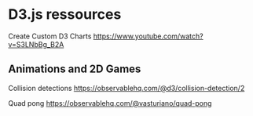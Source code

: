 # D3.js ressources

Create Custom D3 Charts https://www.youtube.com/watch?v=S3LNbBg_B2A

## Animations and 2D Games

Collision detections https://observablehq.com/@d3/collision-detection/2

Quad pong https://observablehq.com/@vasturiano/quad-pong